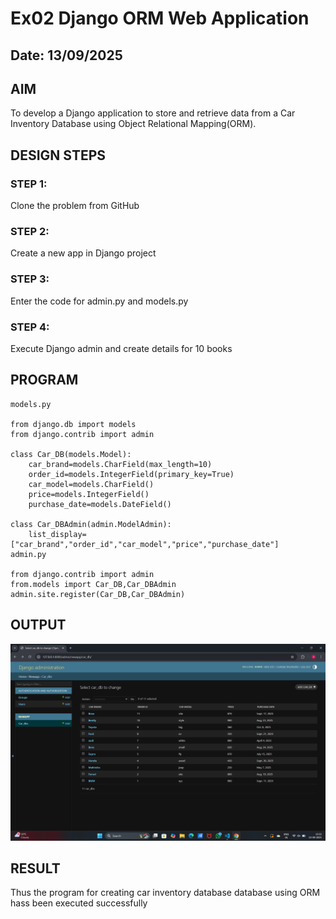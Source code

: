 # Ex02 Django ORM Web Application
## Date: 13/09/2025

## AIM
To develop a Django application to store and retrieve data from a Car Inventory Database using Object Relational Mapping(ORM).





## DESIGN STEPS

### STEP 1:
Clone the problem from GitHub

### STEP 2:
Create a new app in Django project

### STEP 3:
Enter the code for admin.py and models.py

### STEP 4:
Execute Django admin and create details for 10 books

## PROGRAM
```
models.py

from django.db import models
from django.contrib import admin

class Car_DB(models.Model):
    car_brand=models.CharField(max_length=10)
    order_id=models.IntegerField(primary_key=True)
    car_model=models.CharField()
    price=models.IntegerField()
    purchase_date=models.DateField()

class Car_DBAdmin(admin.ModelAdmin):
    list_display=["car_brand","order_id","car_model","price","purchase_date"]
admin.py

from django.contrib import admin
from.models import Car_DB,Car_DBAdmin
admin.site.register(Car_DB,Car_DBAdmin)

```


## OUTPUT

![alt text](<Screenshot (1).png>)


## RESULT
Thus the program for creating car inventory database database using ORM hass been executed successfully
